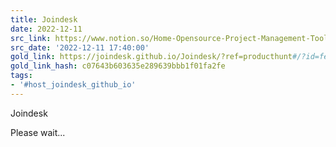 ```yaml
---
title: Joindesk
date: 2022-12-11
src_link: https://www.notion.so/Home-Opensource-Project-Management-Tool-f44ac8d6006748e2a04cd01d3253e253
src_date: '2022-12-11 17:40:00'
gold_link: https://joindesk.github.io/Joindesk/?ref=producthunt#/?id=features
gold_link_hash: c07643b603635e289639bbb1f01fa2fe
tags:
- '#host_joindesk_github_io'
---
```









Joindesk


Please wait...